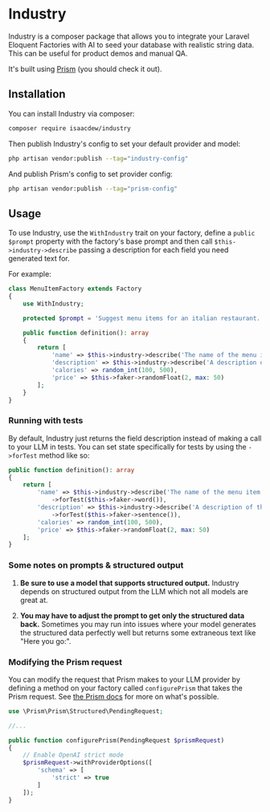 # Industry

Industry is a composer package that allows you to integrate your Laravel Eloquent Factories with AI to seed your database with realistic string data. This can be useful for product demos and manual QA.

It's built using [Prism](https://prismphp.com/) (you should check it out).

## Installation

You can install Industry via composer:

```bash
composer require isaacdew/industry
```

Then publish Industry's config to set your default provider and model:

```bash
php artisan vendor:publish --tag="industry-config"
```

And publish Prism's config to set provider config:
```bash
php artisan vendor:publish --tag="prism-config"
```

## Usage

To use Industry, use the `WithIndustry` trait on your factory, define a `public $prompt` property with the factory's base prompt and then call `$this->industry->describe` passing a description for each field you need generated text for.

For example:

```php
class MenuItemFactory extends Factory
{
    use WithIndustry;

    protected $prompt = 'Suggest menu items for an italian restaurant.';

    public function definition(): array
    {
        return [
            'name' => $this->industry->describe('The name of the menu item.'),
            'description' => $this->industry->describe('A description of the menu item.'),
            'calories' => random_int(100, 500),
            'price' => $this->faker->randomFloat(2, max: 50)
        ];
    }
}
```

### Running with tests

By default, Industry just returns the field description instead of making a call to your LLM in tests. You can set state specifically for tests by using the `->forTest` method like so:

```php
public function definition(): array
{
    return [
        'name' => $this->industry->describe('The name of the menu item.')
            ->forTest($this->faker->word()),
        'description' => $this->industry->describe('A description of the menu item.')
            ->forTest($this->faker->sentence()),
        'calories' => random_int(100, 500),
        'price' => $this->faker->randomFloat(2, max: 50)
    ];
}
```

### Some notes on prompts & structured output

1. **Be sure to use a model that supports structured output.** Industry depends on structured output from the LLM which not all models are great at.

2. **You may have to adjust the prompt to get only the structured data back.** Sometimes you may run into issues where your model generates the structured data perfectly well but returns some extraneous text like "Here you go:".

### Modifying the Prism request

You can modify the request that Prism makes to your LLM provider by defining a method on your factory called `configurePrism` that takes the Prism request. See [the Prism docs](https://prismphp.com/core-concepts/structured-output.html) for more on what's possible.

```php
use \Prism\Prism\Structured\PendingRequest;

//...

public function configurePrism(PendingRequest $prismRequest)
{
    // Enable OpenAI strict mode
    $prismRequest->withProviderOptions([
        'schema' => [
            'strict' => true
        ]
    ]);
}
```
